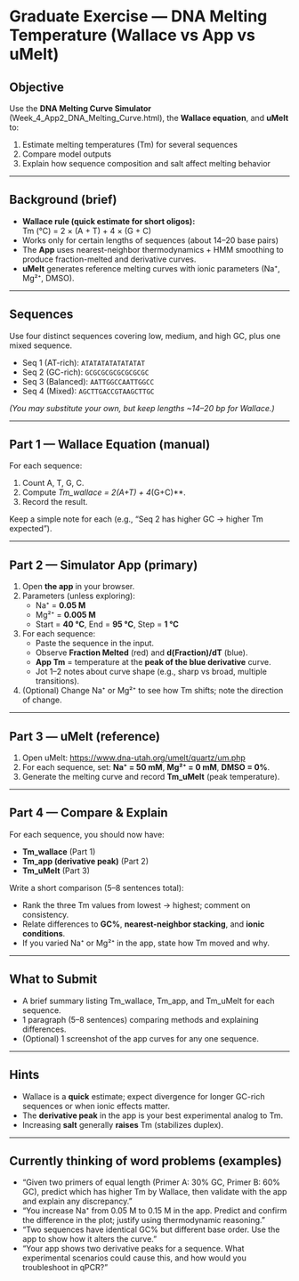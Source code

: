 #  Graduate Exercise — DNA Melting Temperature (Wallace vs App vs uMelt)

## Objective
Use the **DNA Melting Curve Simulator** (Week_4_App2_DNA_Melting_Curve.html), the **Wallace equation**, and **uMelt** to:
1) Estimate melting temperatures (Tm) for several sequences
2) Compare model outputs
3) Explain how sequence composition and salt affect melting behavior

---

## Background (brief)
- **Wallace rule (quick estimate for short oligos):**  
  Tm (°C) = 2 × (A + T) + 4 × (G + C)
- Works only for certain lengths of sequences (about 14–20 base pairs)
- The **App** uses nearest-neighbor thermodynamics + HMM smoothing to produce fraction-melted and derivative curves.
- **uMelt** generates reference melting curves with ionic parameters (Na⁺, Mg²⁺, DMSO).

---

## Sequences
Use four distinct sequences covering low, medium, and high GC, plus one mixed sequence.

- Seq 1 (AT-rich): `ATATATATATATATAT`
- Seq 2 (GC-rich): `GCGCGCGCGCGCGCGC`
- Seq 3 (Balanced): `AATTGGCCAATTGGCC`
- Seq 4 (Mixed): `AGCTTGACCGTAAGCTTGC`

*(You may substitute your own, but keep lengths ~14–20 bp for Wallace.)*

---

## Part 1 — Wallace Equation (manual)
For each sequence:
1. Count A, T, G, C.
2. Compute **Tm_wallace = 2*(A+T) + 4*(G+C)**.
3. Record the result.

Keep a simple note for each (e.g., “Seq 2 has higher GC → higher Tm expected”).

---

## Part 2 — Simulator App (primary)
1. Open **the app** in your browser.
2. Parameters (unless exploring):  
   - Na⁺ = **0.05 M**  
   - Mg²⁺ = **0.005 M**  
   - Start = **40 °C**, End = **95 °C**, Step = **1 °C**
3. For each sequence:
   - Paste the sequence in the input.
   - Observe **Fraction Melted** (red) and **d(Fraction)/dT** (blue).
   - **App Tm** = temperature at the **peak of the blue derivative** curve.
   - Jot 1–2 notes about curve shape (e.g., sharp vs broad, multiple transitions).
4. (Optional) Change Na⁺ or Mg²⁺ to see how Tm shifts; note the direction of change.

---

## Part 3 — uMelt (reference)
1. Open uMelt: https://www.dna-utah.org/umelt/quartz/um.php
2. For each sequence, set: **Na⁺ = 50 mM**, **Mg²⁺ = 0 mM**, **DMSO = 0%**.
3. Generate the melting curve and record **Tm_uMelt** (peak temperature).

---

## Part 4 — Compare & Explain
For each sequence, you should now have:
- **Tm_wallace** (Part 1)
- **Tm_app (derivative peak)** (Part 2)
- **Tm_uMelt** (Part 3)

Write a short comparison (5–8 sentences total):
- Rank the three Tm values from lowest → highest; comment on consistency.
- Relate differences to **GC%**, **nearest-neighbor stacking**, and **ionic conditions**.
- If you varied Na⁺ or Mg²⁺ in the app, state how Tm moved and why.

---

## What to Submit
- A brief summary listing Tm_wallace, Tm_app, and Tm_uMelt for each sequence.
- 1 paragraph (5–8 sentences) comparing methods and explaining differences.
- (Optional) 1 screenshot of the app curves for any one sequence.

---

## Hints
- Wallace is a **quick** estimate; expect divergence for longer GC-rich sequences or when ionic effects matter.
- The **derivative peak** in the app is your best experimental analog to Tm.
- Increasing **salt** generally **raises** Tm (stabilizes duplex).

---

## Currently thinking of word problems (examples)
- “Given two primers of equal length (Primer A: 30% GC, Primer B: 60% GC), predict which has higher Tm by Wallace, then validate with the app and explain any discrepancy.”
- “You increase Na⁺ from 0.05 M to 0.15 M in the app. Predict and confirm the difference in the plot; justify using thermodynamic reasoning.”
- “Two sequences have identical GC% but different base order. Use the app to show how it alters the curve.”
- “Your app shows two derivative peaks for a sequence. What experimental scenarios could cause this, and how would you troubleshoot in qPCR?”



